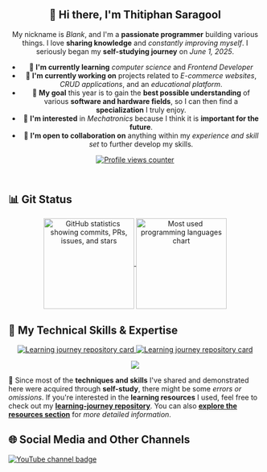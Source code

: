 <header>
  <section>
    <h1 align="center">👋 Hi there, I'm <strong>Thitiphan Saragool</strong></h1>
    <p align="center">
      My nickname is <em>Blank</em>, and I'm a <strong>passionate programmer</strong> building various things. I love <strong>sharing knowledge</strong> and <em>constantly improving myself</em>. I seriously began my <strong>self-studying journey</strong> on <em>June 1, 2025</em>.
    </p>
  </section>

  <nav>
    <ul>
      <li>🌱 <strong>I'm currently learning</strong> <em>computer science</em> and <em>Frontend Developer</em></li>
      <li>🔨 <strong>I'm currently working on</strong> projects related to <em>E-commerce websites</em>, <em>CRUD applications</em>, and an <em>educational platform</em>.</li>
      <li>🎯 <strong>My goal</strong> this year is to gain the <strong>best possible understanding</strong> of various <strong>software and hardware fields</strong>, so I can then find a <strong>specialization</strong> I truly enjoy.</li>
      <li>💖 <strong>I'm interested</strong> in <em>Mechatronics</em> because I think it is <strong>important for the future</strong>.</li>
      <li>🤝 <strong>I'm open to collaboration on</strong> anything within my <em>experience and skill set</em> to further develop my skills.</li>
    </ul>
  </nav>

  <section align="center">
    <a href="#" aria-label="Profile visitor counter">
      <img src="https://komarev.com/ghpvc/?username=blanktphan&style=for-the-badge&abbreviated=true" alt="Profile views counter" />
    </a>
  </section>
</header>

<main>
  <section>
    <h2>📊 <strong>Git Status</strong></h2>
    <figure align="center">
      <a href="https://github.com/blanktphan" target="_blank" rel="noopener noreferrer" aria-label="Visit GitHub profile">
        <img height="180" align="center" src="https://github-readme-stats.vercel.app/api?username=blanktphan&show_icons=true&bg_color=00000000&text_color=fff" alt="GitHub statistics showing commits, PRs, issues, and stars" />
      </a>
      <a href="https://github.com/blanktphan?tab=repositories" target="_blank" rel="noopener noreferrer" aria-label="View repositories by programming language">
        <img height="180" align="center" src="https://github-readme-stats.vercel.app/api/top-langs/?username=blanktphan&layout=compact&bg_color=00000000&text_color=fff" alt="Most used programming languages chart" />
      </a>
    </figure>
  </section>

  <section>
    <h2>🧠 <strong>My Technical Skills & Expertise</strong></h2>
    <section align="center">
      <p>
        <a href="https://github.com/blanktphan/learning-journey" target="_blank" rel="noopener noreferrer" aria-label="Visit learning journey repository">
          <img src="https://github-readme-stats.vercel.app/api/pin/?username=blanktphan&repo=learning-journey&bg_color=00000000&text_color=fff&show_owner=true" alt="Learning journey repository card" />
        </a>
        <a href="https://github.com/blanktphan/my-projects" target="_blank" rel="noopener noreferrer" aria-label="Visit learning journey repository">
          <img src="https://github-readme-stats.vercel.app/api/pin/?username=blanktphan&repo=my-projects&bg_color=00000000&text_color=fff&show_owner=true" alt="Learning journey repository card" />
        </a>
      </p>
    </section>
    <section align="center">
      <p> 
        <a href="https://skillicons.dev">
          <img src="https://skillicons.dev/icons?i=python,java,rust,c,cpp,cs,swift,kotlin,dart,html,css,bootstrap,js,react,redux,nodejs,php,mysql,vscode,git,powershell,bash,github,notion,md,figma,windows,ubuntu" />
        </a>
      </p>
    </section>
    <aside>
      <p>
        📍 Since most of the <strong>techniques and skills</strong> I've shared and demonstrated here were acquired through <strong>self-study</strong>, there might be some <em>errors or omissions</em>. If you're interested in the <strong>learning resources</strong> I used, feel free to check out my <a href="https://github.com/blanktphan/learning-journey" target="_blank" rel="noopener noreferrer"><strong>learning-journey repository</strong></a>. You can also <a href="https://github.com/blanktphan?tab=repositories" target="_blank" rel="noopener noreferrer"><strong>explore the resources section</strong></a> for <em>more detailed information</em>.
      </p>
    </aside>
  </section>
</main>

<footer>
  <section>
    <h2>🌐 <strong>Social Media and Other Channels</strong></h2>
    <nav>
      <a href="https://www.youtube.com/@blanktphan" target="_blank" rel="noopener noreferrer" aria-label="Visit YouTube channel">
        <img alt="YouTube channel badge" src="https://img.shields.io/badge/blankt-red?style=for-the-badge&logo=Youtube&color=ff0000" />
      </a>
    </nav>
  </section>
</footer>